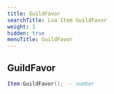 ```yaml
---
title: GuildFavor
searchTitle: Lua Item GuildFavor
weight: 1
hidden: true
menuTitle: GuildFavor
---
```

## GuildFavor
```lua
Item:GuildFavor(); -- number
```